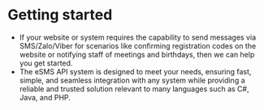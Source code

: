 # Getting started



* If your website or system requires the capability to send messages via SMS/Zalo/Viber for scenarios like confirming registration codes on the website or notifying staff of meetings and birthdays, then we can help you get started.
* The eSMS API system is designed to meet your needs, ensuring fast, simple, and seamless integration with any system while providing a reliable and trusted solution relevant to many languages such as C#, Java, and PHP.

